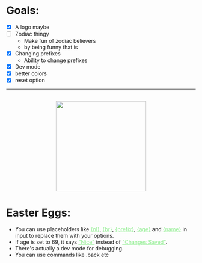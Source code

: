<head>
    <style>
        g{
            color: lightgreen;
            text-decoration: underline;
        }
        g:hover{
            text-decoration: none;
        }
        .center{
            align-items: center;
            align-self: center;
            align-content: center;
            text-align: center;
            margin: auto;
            display: block;
        }
        ms{
            font-family: Helvetica;
            font-weight: 700;
        }
        small{
            opacity: 0.6;
            font-size: 10px
        }
    </style>
</head>

# Goals:
- [x] A logo maybe
- [ ] Zodiac thingy
  - Make fun of zodiac believers
  - by being funny that is
- [x] Changing prefixes
  - Ability to change prefixes
- [x] Dev mode
- [x] better colors
- [x] reset option

---

<br/>

<img class="center" src="logo.png" width="240"/>


# Easter Eggs:
- You can use placeholders like <g title="Info: To make a line separator.">{nl}</g>, <g title="Info: To start a new line.">{br}</g>, <g title="Info: Return your prefix.">{prefix}</g>, <g title="Info: Return your age.">{age}</g> and <g title="Info: Return your name.">{name}</g> in input to replace them with your options. 
- If age is set to 69, it says <g>"Nice"</g> instead of <g>"Changes Saved"</g>.
- There's actually a dev mode for debugging.
- You can use commands like .back etc
